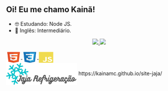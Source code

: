 ## Oi! Eu me chamo Kainã!

- 🤓 Estudando: Node JS.
- 🦉 Inglês: Intermediário.

<div align="center">
  <a href="https://github.com/kainamc">
  <img height="180em" src="https://github-readme-stats.vercel.app/api?username=kainamc&show_icons=true&theme=dark&include_all_commits=true&count_private=true"/>
  <img height="180em" src="https://github-readme-stats.vercel.app/api/top-langs/?username=kainamc&layout=compact&langs_count=7&theme=dark"/>
</div>
  <div style="display: inline_block"><br>
  <img align="center" alt="kaina-HTML" height="30" width="40" src="https://raw.githubusercontent.com/devicons/devicon/master/icons/html5/html5-original.svg">
  <img align="center" alt="kaina-CSS" height="30" width="40" src="https://raw.githubusercontent.com/devicons/devicon/master/icons/css3/css3-original.svg">
  <img align="center" alt="kaina-Js" height="30" width="40" src="https://raw.githubusercontent.com/devicons/devicon/master/icons/javascript/javascript-plain.svg">
 
</div>

<div>
<a>
<img align="center" alt="JAJA-Refrigeração" height="60" src="https://github.com/kainamc/site-jaja/blob/master/images/logo.png">
https://kainamc.github.io/site-jaja/
</a>
</div>
